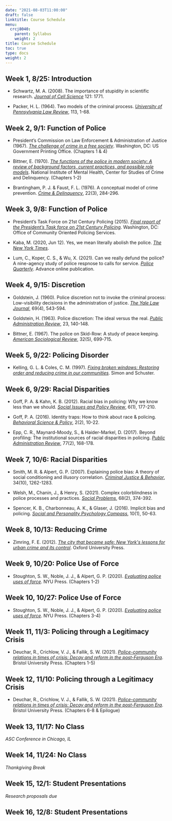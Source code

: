 ```yaml
---
date: "2021-08-03T11:00:00"
draft: false
linktitle: Course Schedule
menu:
  crcj8040:
    parent: Syllabus
    weight: 2
title: Course Schedule
toc: true
type: docs
weight: 2
---
```


## Week 1, 8/25: Introduction

* Schwartz, M. A. (2008). The importance of stupidity in scientific research. [*Journal of Cell Science*](https://jcs.biologists.org/content/joces/121/11/1771.full.pdf) 121: 1771.

* Packer, H. L. (1964). Two models of the criminal process. [*University of Pennsylvania Law Review*](https://heinonline.org/HOL/P?h=hein.journals/pnlr113&i=21), 113, 1-68. 

## Week 2, 9/1: Function of Police

* President’s Commission on Law Enforcement & Administration of Justice (1967). [*The challenge of crime in a free society*](https://www.ojp.gov/sites/g/files/xyckuh241/files/archives/ncjrs/42.pdf). Washington, DC: US Government Printing Office. (Chapters 1 & 4)

* Bittner, E. (1970). [*The functions of the police in modern society: A review of background factors, current practices, and possible role models*](https://www.ojp.gov/pdffiles1/Digitization/147822NCJRS.pdf). National Institute of Mental Health, Center for Studies of Crime and Delinquency. (Chapters 1-2)

* Brantingham, P. J. & Faust, F. L. (1976). A conceptual model of crime prevention. [*Crime & Delinquency*](https://doi.org/10.1177%2F001112877602200302), 22(3), 284-296.

## Week 3, 9/8: Function of Police

* President’s Task Force on 21st Century Policing (2015). [*Final report of the President’s Task force on 21st Century Policing*](https://cops.usdoj.gov/pdf/taskforce/taskforce_finalreport.pdf). Washington, DC: Office of Community Oriented Policing Services.

* Kaba, M. (2020, Jun 12). Yes, we mean literally abolish the police. [*The New York Times*](https://www.nytimes.com/2020/06/12/opinion/sunday/floyd-abolish-defund-police.html).

* Lum, C., Koper, C. S., & Wu, X. (2021). Can we really defund the police? A nine-agency study of police respnose to calls for service. [*Police Quarterly*](https://doi.org/10.1177/10986111211035002). Advance online publication. 

## Week 4, 9/15: Discretion

* Goldstein, J. (1960). Police discretion not to invoke the criminal process: Low-visibility decisions in the administration of justice. [*The Yale Law Journal*](https://heinonline.org/HOL/P?h=hein.journals/ylr69&i=553), 69(4), 543-594.

* Goldstein, H. (1963). Police discretion: The ideal versus the real. [*Public Administration Review*](https://www.jstor.org/stable/973838), 23, 140-148.

* Bittner, E. (1967). The police on Skid-Row: A study of peace keeping. [*American Sociological Review*](http://www.jstor.org/stable/2092019), 32(5), 699-715.

## Week 5, 9/22: Policing Disorder

* Kelling, G. L. & Coles, C. M. (1997). [*Fixing broken windows: Restoring order and reducing crime in our communities*](https://www.simonandschuster.com/books/Fixing-Broken-Windows/Catherine-M-Coles/9780684837383). Simon and Schuster. 

## Week 6, 9/29: Racial Disparities

* Goff, P. A. & Kahn, K. B. (2012). Racial bias in policing: Why we know less than we should. [*Social Issues and Policy Review*](https://doi.org/10.1111/j.1751-2409.2011.01039.x), 6(1), 177-210.

* Goff, P. A. (2016). Identity traps: How to think about race & policing. [*Behavioral Science & Policy*](https://doi.org/10.1353/bsp.2016.0012), 2(2), 10-22.

* Epp, C. R., Maynard-Moody, S., & Haider-Markel, D. (2017). Beyond profiling: The institutional sources of racial disparities in policing. [*Public Administration Review*](https://doi.org/10.1111/puar.12702), 77(2), 168-178.

## Week 7, 10/6: Racial Disparities

* Smith, M. R. & Alpert, G. P. (2007). Explaining police bias: A theory of social conditioning and illusory correlation. [*Criminal Justice & Behavior*](https://doi.org/10.1177%2F0093854807304484), 34(10), 1262-1283.

* Welsh, M., Chanin, J., & Henry, S. (2021). Complex colorblindness in police processes and practices. [*Social Problems*](https://doi.org/10.1093/socpro/spaa008), 68(2), 374-392.

* Spencer, K. B., Charbonneau, A. K., & Glaser, J. (2016). Implicit bias and policing. [*Social and Personality Psychology Compass*](https://doi.org/10.1111/spc3.12210), 10(1), 50-63.

## Week 8, 10/13: Reducing Crime

* Zimring, F. E. (2012). [*The city that became safe: New York's lessons for urban crime and its control*](https://oxford.universitypressscholarship.com/view/10.1093/acprof:oso/9780199844425.001.0001/acprof-9780199844425). Oxford University Press.

## Week 9, 10/20: Police Use of Force

* Stoughton, S. W., Noble, J. J., & Alpert, G. P. (2020). [*Evaluating police uses of force*](https://nyupress.org/9781479814657/evaluating-police-uses-of-force/). NYU Press. (Chapters 1-2)

## Week 10, 10/27: Police Use of Force

* Stoughton, S. W., Noble, J. J., & Alpert, G. P. (2020). [*Evaluating police uses of force*](https://nyupress.org/9781479814657/evaluating-police-uses-of-force/). NYU Press. (Chapters 3-4)

## Week 11, 11/3: Policing through a Legitimacy Crisis

* Deuchar, R., Crichlow, V. J., & Fallik, S. W. (2021). [*Police-community relations in times of crisis: Decay and reform in the post-Ferguson Era*](https://bristoluniversitypress.co.uk/police-community-relations-in-times-of-crisis). Bristol University Press. (Chapters 1-5)

## Week 12, 11/10: Policing through a Legitimacy Crisis

* Deuchar, R., Crichlow, V. J., & Fallik, S. W. (2021). [*Police-community relations in times of crisis: Decay and reform in the post-Ferguson Era*](https://bristoluniversitypress.co.uk/police-community-relations-in-times-of-crisis). Bristol University Press. (Chapters 6-8 & Epilogue)

## Week 13, 11/17: No Class

*ASC Conference in Chicago, IL*

## Week 14, 11/24: No Class

*Thankgiving Break*

## Week 15, 12/1: Student Presentations

*Research proposals due*

## Week 16, 12/8: Student Presentations
